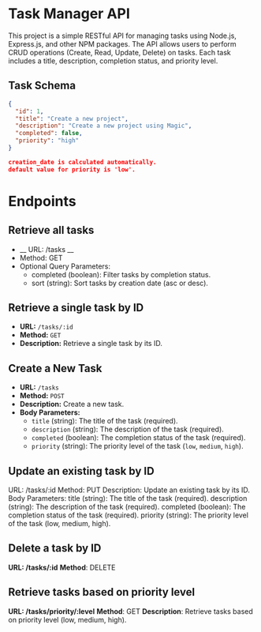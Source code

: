 # Task Manager API

This project is a simple RESTful API for managing tasks using Node.js, Express.js, and other NPM packages. The API allows users to perform CRUD operations (Create, Read, Update, Delete) on tasks. Each task includes a title, description, completion status, and priority level.

## Task Schema

```json
{
  "id": 1,
  "title": "Create a new project",
  "description": "Create a new project using Magic",
  "completed": false,
  "priority": "high"
}

creation_date is calculated automatically.
default value for priority is 'low'.
```

# Endpoints
## Retrieve all tasks
* __ URL: /tasks __
* Method: GET
* Optional Query Parameters:
  * completed (boolean): Filter tasks by completion status.
  * sort (string): Sort tasks by creation date (asc or desc).


## Retrieve a single task by ID

- **URL:** `/tasks/:id`
- **Method:** `GET`
- **Description:** Retrieve a single task by its ID.

## Create a New Task

- **URL:** `/tasks`
- **Method:** `POST`
- **Description:** Create a new task.
- **Body Parameters:**
  - `title` (string): The title of the task (required).
  - `description` (string): The description of the task (required).
  - `completed` (boolean): The completion status of the task (required).
  - `priority` (string): The priority level of the task (`low`, `medium`, `high`).

## Update an existing task by ID

URL: /tasks/:id
Method: PUT
Description: Update an existing task by its ID.
Body Parameters:
title (string): The title of the task (required).
description (string): The description of the task (required).
completed (boolean): The completion status of the task (required).
priority (string): The priority level of the task (low, medium, high).


## Delete a task by ID

**URL: /tasks/:id**
**Method**: DELETE

## Retrieve tasks based on priority level
**URL: /tasks/priority/:level**
**Method**: GET
**Description**: Retrieve tasks based on priority level (low, medium, high).
